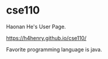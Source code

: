 # cse110
Haonan He's User Page.


https://h4henry.github.io/cse110/


Favorite programming language is java.